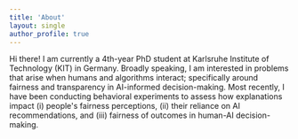 ```yaml
---
title: 'About'
layout: single
author_profile: true
---
```


Hi there! I am currently a 4th-year PhD student at Karlsruhe Institute of Technology (KIT) in Germany. Broadly speaking, I am interested in problems that arise when humans and algorithms interact; specifically around fairness and transparency in AI-informed decision-making. Most recently, I have been conducting behavioral experiments to assess how explanations impact (i) people's fairness perceptions, (ii) their reliance on AI recommendations, and (iii) fairness of outcomes in human-AI decision-making.
